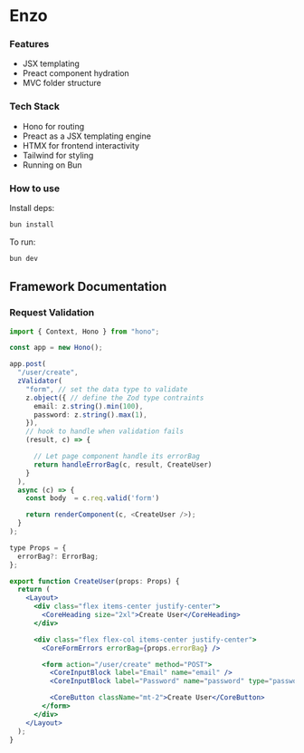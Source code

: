 # Enzo

### Features
- JSX templating
- Preact component hydration
- MVC folder structure

### Tech Stack
- Hono for routing
- Preact as a JSX templating engine
- HTMX for frontend interactivity
- Tailwind for styling
- Running on Bun

### How to use
Install deps:

```bash
bun install
```

To run:

```bash
bun dev
```


## Framework Documentation

### Request Validation

```ts
import { Context, Hono } from "hono";

const app = new Hono();

app.post(
  "/user/create",
  zValidator(
    "form", // set the data type to validate
    z.object({ // define the Zod type contraints
      email: z.string().min(100),
      password: z.string().max(1),
    }),
    // hook to handle when validation fails
    (result, c) => {

      // Let page component handle its errorBag
      return handleErrorBag(c, result, CreateUser)
    }
  ),
  async (c) => {
    const body  = c.req.valid('form')

    return renderComponent(c, <CreateUser />);
  }
);
```


```jsx
type Props = {
  errorBag?: ErrorBag;
};

export function CreateUser(props: Props) {
  return (
    <Layout>
      <div class="flex items-center justify-center">
        <CoreHeading size="2xl">Create User</CoreHeading>
      </div>

      <div class="flex flex-col items-center justify-center">
        <CoreFormErrors errorBag={props.errorBag} />

        <form action="/user/create" method="POST">
          <CoreInputBlock label="Email" name="email" />
          <CoreInputBlock label="Password" name="password" type="password" />

          <CoreButton className="mt-2">Create User</CoreButton>
        </form>
      </div>
    </Layout>
  );
}
```